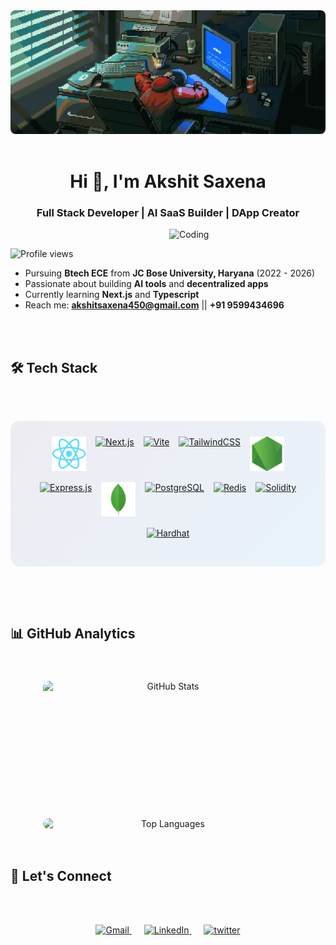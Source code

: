 <!-- Banner Section -->
<div align="center">
  <img 
    src="./githubbg.webp" 
    alt="MasterHead Banner"
    style="width: 100%; max-height: 420px; object-fit: cover; border-radius: 8px;"
  />
</div>

<br>

<h1 align="center">Hi 👋, I'm Akshit Saxena</h1>
<h3 align="center">Full Stack Developer | AI SaaS Builder | DApp Creator</h3>
<img align="right" alt="Coding" width="250" src="https://i.pinimg.com/originals/3e/c4/37/3ec43786b484c617a1ba4ea7945ec9bd.gif">
<br>

<p align="left">
  <img src="https://komarev.com/ghpvc/?username=Akshit406&label=Profile%20views&color=0e75b6&style=flat" alt="Profile views" />
</p>

-  Pursuing **Btech ECE** from **JC Bose University, Haryana** (2022 - 2026)
-  Passionate about building **AI tools** and **decentralized apps**
-  Currently learning **Next.js** and **Typescript**
-  Reach me: **akshitsaxena450@gmail.com** || **+91 9599434696**


<br>
<br>

## 🛠️ Tech Stack
<br>
<div style="background: linear-gradient(135deg, rgba(110,84,148,0.1) 0%, rgba(54,162,235,0.1) 100%); padding: 25px; border-radius: 15px; margin: 30px 0; backdrop-filter: blur(5px);">

<div align="center" style="display: flex; flex-wrap: wrap; gap: 15px; justify-content: center; margin-bottom: 20px;">
  <a href="https://reactjs.org/" target="_blank" title="React"><img src="https://raw.githubusercontent.com/devicons/devicon/master/icons/react/react-original.svg" width="55" height="55" alt="React" /></a>
  <a href="https://nextjs.org/" target="_blank" title="Next.js"><img src="https://images-cdn.openxcell.com/wp-content/uploads/2024/07/24154156/dango-inner-2.webp"  width="55" height="55" alt="Next.js" /></a>
  <a href="https://vitejs.dev/" target="_blank" title="Vite"><img src="https://vitejs.dev/logo.svg"   width="55" height="55" alt="Vite" /></a>
  <a href="https://tailwindcss.com/" target="_blank" title="Tailwind CSS"><img src="https://cdn.worldvectorlogo.com/logos/tailwind-css-2.svg"   width="55" height="55" alt="TailwindCSS" /></a>
  <a href="https://nodejs.org/" target="_blank" title="Node.js"><img src="https://raw.githubusercontent.com/devicons/devicon/master/icons/nodejs/nodejs-original.svg"   width="55" height="55" alt="Node.js" /></a>
  <a href="https://expressjs.com/" target="_blank" title="Express.js"><img src="https://www.pngfind.com/pngs/m/136-1363736_express-js-icon-png-transparent-png.png"   width="55" height="55" alt="Express.js" /></a>
  <a href="https://www.mongodb.com/" target="_blank" title="MongoDB"><img src="https://raw.githubusercontent.com/devicons/devicon/master/icons/mongodb/mongodb-original.svg"   width="55" height="55" alt="MongoDB" /></a>
  <a href="https://www.postgresql.org/" target="_blank" title="PostgreSQL"><img src="https://cdn.worldvectorlogo.com/logos/postgresql.svg"  width="55" height="55" alt="PostgreSQL" /></a>
  <a href="https://redis.io/" target="_blank" title="Redis"><img src="https://cdn.worldvectorlogo.com/logos/redis.svg" width="65" height="65" alt="Redis" /></a>
   <a href="https://soliditylang.org/" target="_blank" title="Solidity"><img src="https://cdn.worldvectorlogo.com/logos/solidity.svg"   width="55" height="55" alt="Solidity" /></a>
  <a href="https://hardhat.org/" target="_blank" title="Hardhat"><img src="https://miro.medium.com/v2/0*-B8dzddK9QVUrV5_.png"   width="55" height="55" alt="Hardhat" /></a>
</div>




</div>
<br>
<br>



## 📊 GitHub Analytics
<br>
<div align="center" style="display: flex; flex-wrap: wrap; justify-content: center; gap: 15px; margin: 20px 0;">
  <img 
    src="https://github-readme-stats.vercel.app/api?username=Akshit406&show_icons=true&count_private=true&theme=radical&hide_border=true&include_all_commits=true&custom_title=My%20GitHub%20Stats" 
    alt="GitHub Stats" 
    style="height: 200px; min-width: 400px; border-radius: 10px;"
  />

</div>

<div align="center">
  <img 
    src="https://github-readme-stats.vercel.app/api/top-langs/?username=Akshit406&layout=compact&theme=radical&hide_border=true&langs_count=8" 
    alt="Top Languages" 
    style="height: 200px; min-width: 400px; border-radius: 10px;"
  />
</div>

<br>
<br>



## 🤝 Let's Connect
<br>
<p align="center" style="margin-top: 30px;">
  <a href="mailto:akshitsaxena450@gmail.com" style="margin: 0 10px;">
    <img src="https://img.shields.io/badge/Gmail-D14836?style=for-the-badge&logo=gmail&logoColor=white" alt="Gmail" />
  </a>
  <a href="https://www.linkedin.com/in/akshit-saxena-48a496248" target="_blank" style="margin: 0 10px;">
    <img src="https://img.shields.io/badge/LinkedIn-0077B5?style=for-the-badge&logo=linkedin&logoColor=white" alt="LinkedIn" />
  </a>
  <a href="https://x.com/Akshitsaxena450" target="_blank" style="margin: 0 10px;">
    <img src="https://img.shields.io/badge/twitter-100000?style=for-the-badge&logo=twitter&logoColor=white" alt="twitter" />
  </a>
</p>
